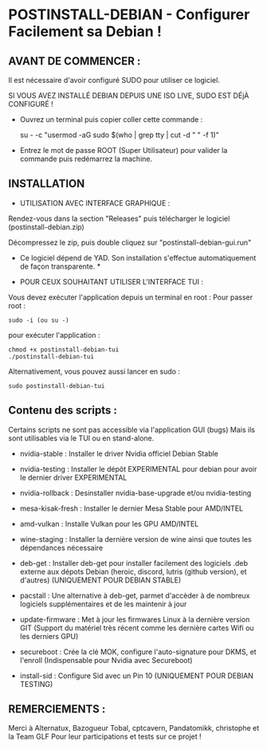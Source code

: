 # POSTINSTALL-DEBIAN - Configurer Facilement sa Debian !


## AVANT DE COMMENCER :


Il est nécessaire d'avoir configuré SUDO pour utiliser ce logiciel.

SI VOUS AVEZ INSTALLÉ DEBIAN DEPUIS UNE ISO LIVE, SUDO EST DÉjÀ CONFIGURÉ !

- Ouvrez un terminal puis copier coller cette commande :

    su - -c "usermod -aG sudo $(who | grep tty | cut -d " " -f 1)"

- Entrez le mot de passe ROOT (Super Utilisateur) pour valider la commande puis redémarrez la machine.


## INSTALLATION


- UTILISATION AVEC INTERFACE GRAPHIQUE :


Rendez-vous dans la section "Releases" puis télécharger le logiciel (postinstall-debian.zip)

Décompressez le zip, puis double cliquez sur "postinstall-debian-gui.run"

* Ce logiciel dépend de YAD. Son installation s'effectue automatiquement de façon transparente. *


- POUR CEUX SOUHAITANT UTILISER L'INTERFACE TUI :

  
Vous devez exécuter l'application depuis un terminal en root :
Pour passer root : 

    sudo -i (ou su -)

pour exécuter l'application :

    chmod +x postinstall-debian-tui
    ./postinstall-debian-tui

Alternativement, vous pouvez aussi lancer en sudo :
    
    sudo postinstall-debian-tui


## Contenu des scripts :

Certains scripts ne sont pas accessible via l'application GUI (bugs) Mais ils sont utilisables via le TUI ou en stand-alone.

- nvidia-stable : Installer le driver Nvidia officiel Debian Stable
- nvidia-testing : Installer le dépôt EXPERIMENTAL pour debian pour avoir le dernier driver EXPERIMENTAL
- nvidia-rollback : Desinstaller nvidia-base-upgrade et/ou nvidia-testing
  
- mesa-kisak-fresh : Installer le dernier Mesa Stable pour AMD/INTEL
- amd-vulkan : Installe Vulkan pour les GPU AMD/INTEL

- wine-staging : Installer la dernière version de wine ainsi que toutes les dépendances nécessaire
- deb-get : Installer deb-get pour installer facilement des logiciels .deb externe aux dépots Debian (heroic, discord, lutris (github version), et d'autres) (UNIQUEMENT POUR DEBIAN STABLE)
- pacstall : Une alternative à deb-get, parmet d'accèder à de nombreux logiciels supplémentaires et de les maintenir à jour

- update-firmware : Met à jour les firmwares Linux à la dernière version GIT (Support du matériel très récent comme les dernière cartes Wifi ou les derniers GPU)
- secureboot : Crée la clé MOK, configure l'auto-signature pour DKMS, et l'enroll (Indispensable pour Nvidia avec Secureboot)
- install-sid : Configure Sid avec un Pin 10 (UNIQUEMENT POUR DEBIAN TESTING)

## REMERCIEMENTS :

Merci à Alternatux, Bazogueur Tobal, cptcavern, Pandatomikk, christophe et la Team GLF Pour leur participations et tests sur ce projet !
